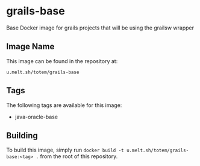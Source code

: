 grails-base
===========

Base Docker image for grails projects that will be using the grailsw wrapper

## Image Name

This image can be found in the repository at:

```
u.melt.sh/totem/grails-base
```

## Tags

The following tags are available for this image:
+ java-oracle-base

## Building

To build this image, simply run `docker build -t u.melt.sh/totem/grails-base:<tag> .` from the root of this repository.
